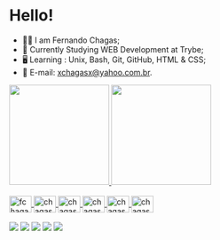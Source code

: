 # Hello! 

- 👨🏾 I am Fernando Chagas;
- 📖 Currently Studying WEB Development at Trybe;
- 🖥️ Learning : 
        Unix,
        Bash,
        Git, GitHub, HTML & CSS;
- 📧 E-mail: xchagasx@yahoo.com.br.

<div>
  <a href="https://github.com/xchagasx">
  <img height="180em" src="https://github-readme-stats.vercel.app/api?username=FernandoChagas&show_icons=true&theme=brown&include_all_commits=true&count_private=true"/>
  <img height="180em" src="https://github-readme-stats.vercel.app/api/top-langs/?username=FernandoChagas&layout=compact&langs_count=16&theme=dark"/>
</div>
  
  <div style="display: inline_block"><br>
     <link rel="stylesheet"                       href="https://cdn.jsdelivr.net/gh/devicons/devicon@v2.15.1/devicon.min.css">
          <i class="devicon-unix-original"></i>
            <img align="center" alt="fchagas-unix" height="30" width="40"  src="https://cdn.jsdelivr.net/gh/devicons/devicon/icons/unix/unix-original.svg" />
            <img align="center" alt="chagas-bash" height="30" width="40"  src="https://cdn.jsdelivr.net/gh/devicons/devicon/icons/bash/bash-original.svg"/>
            <img align="center" alt="chagas-git" height="30" width="40" 
     src="https://cdn.jsdelivr.net/gh/devicons/devicon/icons/github/github-original.svg"/>
            <img align="center" alt="chagas-github" height="30" width="40" 
src="https://cdn.jsdelivr.net/gh/devicons/devicon/icons/github/github-original-wordmark.svg"/>
            <img align="center" alt="chagas-html" height="30" width="40" 
src="https://cdn.jsdelivr.net/gh/devicons/devicon/icons/html5/html5-original-wordmark.svg" />
            <img align="center" alt="chagas-css" height="30" width="40" 
src="https://cdn.jsdelivr.net/gh/devicons/devicon/icons/css3/css3-original-wordmark.svg" />
          
            
          
          
</div><br>
  
  <div>
      <a href="https://www.linkedin.com/in/fernando-chagas-216860127/" target="_blank"><img src="https://img.shields.io/badge/-LinkedIn-%230077B5?style=for-the-badge&logo=linkedin&logoColor=white" target="_blank"></a>
      <a href="https://web.telegram.org/k/" target="_blank"><img src="https://img.shields.io/badge/Telegram-2CA5E0?style=for-the-badge&logo=telegram&logoColor=white" target="_blank"></a> 
      <a href="https://app.slack.com/client/TMDDFEPFU/C0370KS57QW/user_profile/U037H89U1QE"><img src="https://img.shields.io/badge/Slack-4A154B?style=for-the-badge&logo=slack&logoColor=white" target="_blank"></a> 
      <a href="https://wa.me/5544998322203"><img src="https://img.shields.io/badge/WhatsApp-25D366?style=for-the-badge&logo=whatsapp&logoColor=white" target="_blank"></a>
      <a href="https://wa.me/5544998322203"><img src="https://img.shields.io/badge/Zoom-2D8CFF?style=for-the-badge&logo=zoom&logoColor=white"></a> 
          
</div>
  
       
